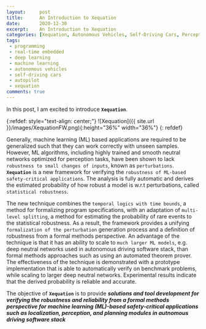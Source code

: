 ```yaml
---
layout:     post
title:      An Introduction to Xequation
date:       2020-12-30
excerpt:    An Introduction to Xequation
categories: [Xequation, Autonomous Vehicles, Self-Driving Cars, Perception, Localization, Motion Planning, Control, Real-time Embedded Programming]
tags:
 - programming
 - real-time embedded
 - deep learning
 - machine learning
 - autonomous vehicles
 - self-driving cars
 - autopilot
 - xequation
comments: true
---
```


In this post, I am excited to introduce __`Xequation`__.

{:refdef: style="text-align: center;"}
![Xequation]({{ site.url }}/images/XequationFW.png){:height="36%" width="36%"}
{: refdef}

Generally, machine learning (ML) based applications are required to be 
generalized such that they can work correctly with unseen samples. However, 
ML algorithms, including highly trained and smooth neutral networks optimized for 
perception tasks, have been shown to lack `robustness to small changes of inputs`, 
known as `perturbations`. __`Xequation`__ is a new framework for verifying 
the `robustness of ML-based safety-critical applications`. The analysis is fully 
automatic and derives the estimated probability of how robust a model is w.r.t 
perturbations, called `statistical robustness`.

The new technique combines the `temporal logics with time bounds`, a method for formalizing program specifications, with an adaptation of `multi-level splitting`, a method for estimating the probability of rare events to 
the statistical robustness. As a result, the framework provides a unifying `formalization of the perturbation` 
generation process and a definition of robustness from a formal methods perspective. 
An advantage of the technique is that it has an ability to scale to `much larger ML models`, e.g. deep neutral networks used in autonomous driving software stack, than 
formal methods approaches such as using an automated theorem prover. 
The effectiveness of the technique is demonstrated with a prototype implementation 
that is able to automatically verify on benchmark problems, while scaling to larger 
deep neutral networks. Experimental results indicate that the derived probability 
is reliable and accurate.

The objective of __`Xequation`__ is to provide <strong><em>solutions and tool development for verifying the robustness and reliability from a formal methods perspective for machine learning (ML)-based safety-critical applications such as localization, perception, and planning modules in autnomous driving software stack</em></strong>
